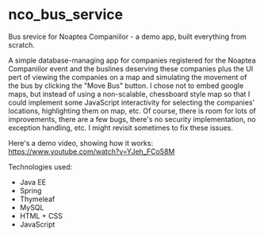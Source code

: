 # nco_bus_service
Bus srevice for Noaptea Companiilor - a demo app, built everything from scratch.

A simple database-managing app for companies registered for the Noaptea Companiilor event and the buslines deserving these companies plus the UI pert of viewing the companies on a map and simulating the movement of the bus by clicking the "Move Bus" button.
I chose not to embed google maps, but instead of using a non-scalable, chessboard style map so that I could implement some JavaScript interactivity for selecting the companies' locations, highlighting them on map, etc.
Of course, there is room for lots of improvements, there are a few bugs, there's no security implementation, no exception handling, etc. I might revisit sometimes to fix these issues.

Here's a demo video, showing how it works:
https://www.youtube.com/watch?v=YJeh_FCo58M

Technologies used:
- Java EE
- Spring
- Thymeleaf
- MySQL
- HTML + CSS
- JavaScript
